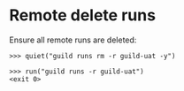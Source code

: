 # Remote delete runs

Ensure all remote runs are deleted:

    >>> quiet("guild runs rm -r guild-uat -y")

    >>> run("guild runs -r guild-uat")
    <exit 0>
